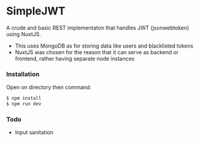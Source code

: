 # SimpleJWT

A crude and basic REST implementaton that handles JWT (jsonwebtoken) using NuxtJS.

  - This uses MongoDB as for storing data like users and blacklisted tokens
  - NuxtJS was chosen for the reason that it can serve as backend or frontend, rather having separate node instances

### Installation
Open on directory then command:
```sh
$ npm install
$ npm run dev
```
### Todo
  - Input sanitation
